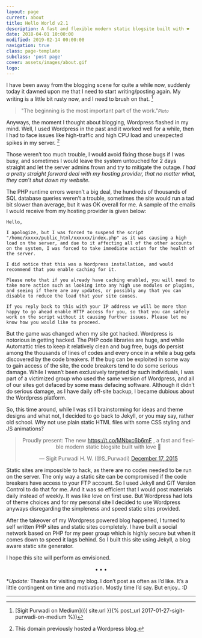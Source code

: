 ```yaml
---
layout: page
current: about
title: Hello World v2.1
description: A fast and flexible modern static blogsite built with ❤
date: 2018-04-01 10:00:00
modified: 2019-02-14 00:00:00
navigation: true
class: page-template
subclass: 'post page'
cover: assets/images/about.gif
logo:
---
```


I have been away from the blogging scene for quite a while now, suddenly today it dawned upon me that I need to start writing/posting again. My writing is a little bit rusty now, and I need to brush on that. [^1]

>&quot;The beginning is the most important part of the work.&quot;<small><cite>Plato</cite></small>

Anyways, the moment I thought about blogging, Wordpress flashed in my mind. Well, I used Wordpress in the past and it worked well for a while, then I had to face issues like high-traffic and high CPU load and unexpected spikes in my server. [^2]

Those weren’t too much trouble, I would avoid fixing those bugs if I was busy, and sometimes I would leave the system untouched for 2 days straight and let the server admins frown and try to mitigate the outage. <i>I had a pretty straight forward deal with my hosting provider, that no matter what, they can’t shut down my website.</i>

The PHP runtime errors weren’t a big deal, the hundreds of thousands of SQL database queries weren’t a trouble, sometimes the site would run a tad bit slower than average, but it was OK overall for me. A sample of the emails I would receive from my hosting provider is given below:

    Hello, 

    I apologize, but I was forced to suspend the script "/home/xxxxx/public_html/xxxxxx/index.php" as it was causing a high load on the server, and due to it affecting all of the other accounts on the system, I was forced to take immediate action for the health of the server. 

    I did notice that this was a Wordpress installation, and would recommend that you enable caching for it.

    Please note that if you already have caching enabled, you will need to take more action such as looking into any high use modules or plugins, and seeing if there are any updates, or possibly any that you can disable to reduce the load that your site causes. 

    If you reply back to this with your IP address we will be more than happy to go ahead enable HTTP access for you, so that you can safely work on the script without it causing further issues. Please let me know how you would like to proceed.  

But the game was changed when my site got hacked. Wordpress is notorious in getting hacked. The PHP code libraries are huge, and while Automattic tries to keep it relatively clean and bug free, bugs do persist among the thousands of lines of codes and every once in a while a bug gets discovered by the code breakers. If the bug can be exploited in some way to gain access of the site, the code breakers tend to do some serious damage. While I wasn’t been exclusively targeted by such individuals, I was part of a victimized group who used the same version of Wordpress, and all of our sites got defaced by some mass defacing software. Although it didn’t do serious damage, as I have daily off-site backup, I became dubious about the Wordpress platform.

So, this time around, while I was still brainstorming for ideas and theme designs and what not, I decided to go back to Jekyll, or you may say, rather old school. Why not use plain static HTML files with some CSS styling and JS animations?

<center><blockquote class="twitter-tweet" data-lang="en"><p lang="en" dir="ltr">Proudly present: The new <a href="https://t.co/MNbxc6b6mF">https://t.co/MNbxc6b6mF</a> , a fast and flexible modern static blogsite built with love 💖</p>&mdash; Sigit Purwadi H. W. (@S_Purwadi) <a href="https://twitter.com/S_Purwadi/status/677392010395836420">December 17, 2015</a></blockquote>
<script async src="//platform.twitter.com/widgets.js" charset="utf-8"></script></center>

Static sites are impossible to hack, as there are no codes needed to be run on the server. The only way a static site can be compromised if the code breakers have access to your FTP account. So I used Jekyll and GIT Version Control to do that for me. And it was so efficient that I would post materials daily instead of weekly. It was like love on first use. But Wordpress had lots of theme choices and for my personal site I decided to use Wordpress anyways disregarding the simpleness and speed static sites provided.

After the takeover of my Wordpress powered blog happened, I turned to self written PHP sites and static sites completely. I have built a social network based on PHP for my peer group which is highly secure but when it comes down to speed it lags behind. So I built this site using Jekyll, a blog aware static site generator.

I hope this site will perform as envisioned.

<center>•   •   •</center>

**Update:* Thanks for visiting my blog. I don’t post as often as I’d like. It’s a little contingent on time and motivation. Mostly time I’d say. But enjoy.. :D

-----

[^1]: [Sigit Purwadi on Medium]({{ site.url }}{% post_url 2017-01-27-sigit-purwadi-on-medium %})
[^2]: This domain previously hosted a Wordpress blog.